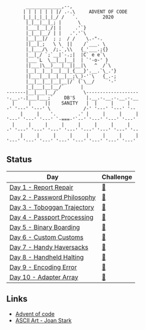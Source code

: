 ```
       _____________,--,
      | | | | | | |/ .-.\     ADVENT OF CODE
      |_|_|_|_|_|_/ /   `.         2020
       |_|__|__|_; |      \
       |___|__|_/| |     .'`}
       |_|__|__/ | |   .'.'`\
       |__|__|/  ; ;  / /    \.-"-.
       ||__|_;   \ \  ||    /`___. \
       |_|___/\  /;.`,\\   {_'___.;{}
       |__|_/ `;`__|`-.;|  |C` e e`\
       |___`L  \__|__|__|  | `'-o-' }
       ||___|\__)___|__||__|\   ^  /`\
       |__|__|__|__|__|_{___}'.__.`\_.'}
       ||___|__|__|__|__;\_)-'`\   {_.-;
       |__|__|__|__|__|/` (`\__/     '-'
       |_|___|__|__/`      |
-------|__|___|__/`         \-------------------
-.__.-.|___|___;`    DB'S    |.__.-.__.-.__.-.__
  |     |     ||    SANITY   |  |     |     |
-' '---' '---' \            /-' '---' '---' '--
     |     |    '.        .' |     |     |     |
'---' '---' '---' `-===-'`--' '---' '---' '---'
  |     |     |     |     |     |     |     |
-' '---' '---' '---' '---' '---' '---' '---' '--
     |     |     |     |     |     |     |     |
'---' '---' '---' '---' '---' '---' '---' '---'
```

## Status
|Day                                               |Challenge                                     |
|--------------------------------------------------|----------------------------------------------|
|[Day 1 - Report Repair](src/bin/day1.rs)          |[📄](https://adventofcode.com/2020/day/1)      |
|[Day 2 - Password Philosophy](src/bin/day2.rs)    |[📄](https://adventofcode.com/2020/day/2)      |
|[Day 3 - Toboggan Trajectory](src/bin/day3.rs)    |[📄](https://adventofcode.com/2020/day/3)      |
|[Day 4 - Passport Processing](src/bin/day4.rs)    |[📄](https://adventofcode.com/2020/day/4)      |
|[Day 5 - Binary Boarding](src/bin/day5.rs)        |[📄](https://adventofcode.com/2020/day/5)      |
|[Day 6 - Custom Customs](src/bin/day6.rs)         |[📄](https://adventofcode.com/2020/day/6)      |
|[Day 7 - Handy Haversacks](src/bin/day7.rs)       |[📄](https://adventofcode.com/2020/day/7)      |
|[Day 8 - Handheld Halting](src/bin/day8.rs)       |[📄](https://adventofcode.com/2020/day/8)      |
|[Day 9 - Encoding Error](src/bin/day9.rs)         |[📄](https://adventofcode.com/2020/day/9)      |
|[Day 10 - Adapter Array](src/bin/day10.rs)        |[📄](https://adventofcode.com/2020/day/10)     |

## Links
- [Advent of code](https://adventofcode.com/)
- [ASCII Art - Joan Stark](https://www.asciiart.eu/holiday-and-events/christmas/santa-claus)
